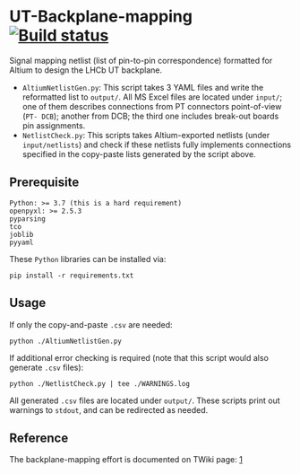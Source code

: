# UT-Backplane-mapping [![Build status](https://travis-ci.com/ZishuoYang/UT-Backplane-mapping.svg?master)](https://travis-ci.com/ZishuoYang)
Signal mapping netlist (list of pin-to-pin correspondence) formatted for Altium
to design the LHCb UT backplane.

* `AltiumNetlistGen.py`: This script takes 3 YAML files and write the
  reformatted list to `output/`.  All MS Excel files are located under
  `input/`; one of them describes connections from PT connectors point-of-view
  (`PT- DCB`); another from DCB; the third one includes break-out boards pin
  assignments.
* `NetlistCheck.py`: This scripts takes Altium-exported netlists (under
  `input/netlists`) and check if these netlists fully implements connections
  specified in the copy-paste lists generated by the script above.


## Prerequisite
```
Python: >= 3.7 (this is a hard requirement)
openpyxl: >= 2.5.3
pyparsing
tco
joblib
pyyaml
```

These `Python` libraries can be installed via:
```
pip install -r requirements.txt
```


## Usage
If only the copy-and-paste `.csv` are needed:
```
python ./AltiumNetlistGen.py
```

If additional error checking is required (note that this script would also
generate `.csv` files):
```
python ./NetlistCheck.py | tee ./WARNINGS.log
```

All generated `.csv` files are located under `output/`.
These scripts print out warnings to `stdout`, and can be redirected as needed.


## Reference
The backplane-mapping effort is documented on TWiki page: [1]

[1]: https://twiki.cern.ch/twiki/bin/view/LHCb/BackplaneMapping
